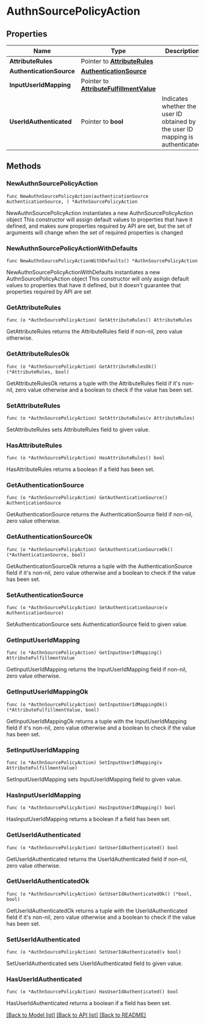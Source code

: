 # AuthnSourcePolicyAction

## Properties

Name | Type | Description | Notes
------------ | ------------- | ------------- | -------------
**AttributeRules** | Pointer to [**AttributeRules**](AttributeRules.md) |  | [optional] 
**AuthenticationSource** | [**AuthenticationSource**](AuthenticationSource.md) |  | 
**InputUserIdMapping** | Pointer to [**AttributeFulfillmentValue**](AttributeFulfillmentValue.md) |  | [optional] 
**UserIdAuthenticated** | Pointer to **bool** | Indicates whether the user ID obtained by the user ID mapping is authenticated. | [optional] 

## Methods

### NewAuthnSourcePolicyAction

`func NewAuthnSourcePolicyAction(authenticationSource AuthenticationSource, ) *AuthnSourcePolicyAction`

NewAuthnSourcePolicyAction instantiates a new AuthnSourcePolicyAction object
This constructor will assign default values to properties that have it defined,
and makes sure properties required by API are set, but the set of arguments
will change when the set of required properties is changed

### NewAuthnSourcePolicyActionWithDefaults

`func NewAuthnSourcePolicyActionWithDefaults() *AuthnSourcePolicyAction`

NewAuthnSourcePolicyActionWithDefaults instantiates a new AuthnSourcePolicyAction object
This constructor will only assign default values to properties that have it defined,
but it doesn't guarantee that properties required by API are set

### GetAttributeRules

`func (o *AuthnSourcePolicyAction) GetAttributeRules() AttributeRules`

GetAttributeRules returns the AttributeRules field if non-nil, zero value otherwise.

### GetAttributeRulesOk

`func (o *AuthnSourcePolicyAction) GetAttributeRulesOk() (*AttributeRules, bool)`

GetAttributeRulesOk returns a tuple with the AttributeRules field if it's non-nil, zero value otherwise
and a boolean to check if the value has been set.

### SetAttributeRules

`func (o *AuthnSourcePolicyAction) SetAttributeRules(v AttributeRules)`

SetAttributeRules sets AttributeRules field to given value.

### HasAttributeRules

`func (o *AuthnSourcePolicyAction) HasAttributeRules() bool`

HasAttributeRules returns a boolean if a field has been set.

### GetAuthenticationSource

`func (o *AuthnSourcePolicyAction) GetAuthenticationSource() AuthenticationSource`

GetAuthenticationSource returns the AuthenticationSource field if non-nil, zero value otherwise.

### GetAuthenticationSourceOk

`func (o *AuthnSourcePolicyAction) GetAuthenticationSourceOk() (*AuthenticationSource, bool)`

GetAuthenticationSourceOk returns a tuple with the AuthenticationSource field if it's non-nil, zero value otherwise
and a boolean to check if the value has been set.

### SetAuthenticationSource

`func (o *AuthnSourcePolicyAction) SetAuthenticationSource(v AuthenticationSource)`

SetAuthenticationSource sets AuthenticationSource field to given value.


### GetInputUserIdMapping

`func (o *AuthnSourcePolicyAction) GetInputUserIdMapping() AttributeFulfillmentValue`

GetInputUserIdMapping returns the InputUserIdMapping field if non-nil, zero value otherwise.

### GetInputUserIdMappingOk

`func (o *AuthnSourcePolicyAction) GetInputUserIdMappingOk() (*AttributeFulfillmentValue, bool)`

GetInputUserIdMappingOk returns a tuple with the InputUserIdMapping field if it's non-nil, zero value otherwise
and a boolean to check if the value has been set.

### SetInputUserIdMapping

`func (o *AuthnSourcePolicyAction) SetInputUserIdMapping(v AttributeFulfillmentValue)`

SetInputUserIdMapping sets InputUserIdMapping field to given value.

### HasInputUserIdMapping

`func (o *AuthnSourcePolicyAction) HasInputUserIdMapping() bool`

HasInputUserIdMapping returns a boolean if a field has been set.

### GetUserIdAuthenticated

`func (o *AuthnSourcePolicyAction) GetUserIdAuthenticated() bool`

GetUserIdAuthenticated returns the UserIdAuthenticated field if non-nil, zero value otherwise.

### GetUserIdAuthenticatedOk

`func (o *AuthnSourcePolicyAction) GetUserIdAuthenticatedOk() (*bool, bool)`

GetUserIdAuthenticatedOk returns a tuple with the UserIdAuthenticated field if it's non-nil, zero value otherwise
and a boolean to check if the value has been set.

### SetUserIdAuthenticated

`func (o *AuthnSourcePolicyAction) SetUserIdAuthenticated(v bool)`

SetUserIdAuthenticated sets UserIdAuthenticated field to given value.

### HasUserIdAuthenticated

`func (o *AuthnSourcePolicyAction) HasUserIdAuthenticated() bool`

HasUserIdAuthenticated returns a boolean if a field has been set.


[[Back to Model list]](../README.md#documentation-for-models) [[Back to API list]](../README.md#documentation-for-api-endpoints) [[Back to README]](../README.md)


